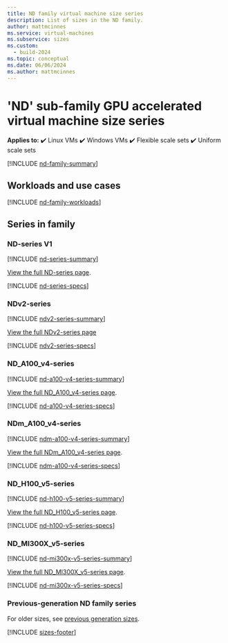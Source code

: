 ```yaml
---
title: ND family virtual machine size series
description: List of sizes in the ND family.
author: mattmcinnes
ms.service: virtual-machines
ms.subservice: sizes
ms.custom:
  - build-2024
ms.topic: conceptual
ms.date: 06/06/2024
ms.author: mattmcinnes
---
```


# 'ND' sub-family GPU accelerated virtual machine size series

**Applies to:** :heavy_check_mark: Linux VMs :heavy_check_mark: Windows VMs :heavy_check_mark: Flexible scale sets :heavy_check_mark: Uniform scale sets

[!INCLUDE [nd-family-summary](./includes/nd-family-summary.md)]

## Workloads and use cases

[!INCLUDE [nd-family-workloads](./includes/nd-family-workloads.md)]

## Series in family

### ND-series V1
[!INCLUDE [nd-series-summary](./includes/nd-series-summary.md)]

[View the full ND-series page](./nd-series.md).

[!INCLUDE [nd-series-specs](./includes/nd-series-specs.md)]


### NDv2-series
[!INCLUDE [ndv2-series-summary](./includes/ndv2-series-summary.md)]

[View the full NDv2-series page](./ndv2-series.md)

[!INCLUDE [ndv2-series-specs](./includes/ndv2-series-specs.md)]


###  ND_A100_v4-series
[!INCLUDE [nd-a100-v4-series-summary](./includes/nd-a100-v4-series-summary.md)]

[View the full ND_A100_v4-series page](./nda100v4-series.md).

[!INCLUDE [nd-a100-v4-series-specs](./includes/nd-a100-v4-series-specs.md)]


### NDm_A100_v4-series
[!INCLUDE [ndm-a100-v4-series-summary](./includes/ndma100v4-series-summary.md)]

[View the full NDm_A100_v4-series page](./ndma100v4-series.md).

[!INCLUDE [ndm-a100-v4-series-specs](./includes/ndma100v4-series-specs.md)]


### ND_H100_v5-series
[!INCLUDE [nd-h100-v5-series-summary](./includes/ndh100v5-series-summary.md)]

[View the full ND_H100_v5-series page](./ndh100v5-series.md).

[!INCLUDE [nd-h100-v5-series-specs](./includes/ndh100v5-series-specs.md)]

### ND_MI300X_v5-series
[!INCLUDE [nd-mi300x-v5-series-summary](./includes/ndmi300xv5-series-summary.md)]

[View the full ND_MI300X_v5-series page](./ndmi300xv5-series.md).

[!INCLUDE [nd-mi300x-v5-series-specs](./includes/ndmi300xv5-series-specs.md)]


### Previous-generation ND family series
For older sizes, see [previous generation sizes](../previous-gen-sizes-list.md#gpu-accelerated-previous-gen-sizes).

[!INCLUDE [sizes-footer](../includes/sizes-footer.md)]
